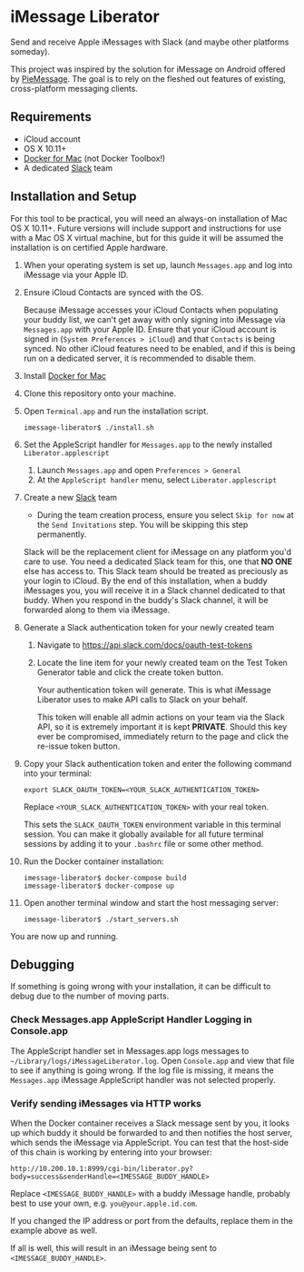 # iMessage Liberator
Send and receive Apple iMessages with Slack (and maybe other platforms someday).

This project was inspired by the solution for iMessage on Android offered by [PieMessage](https://github.com/bboyairwreck/PieMessage). The goal is to rely on the fleshed out features of existing, cross-platform messaging clients.

## Requirements
* iCloud account
* OS X 10.11+
* [Docker for Mac](https://docs.docker.com/docker-for-mac/) (not Docker Toolbox!)
* A dedicated [Slack](https://slack.com/) team

## Installation and Setup
For this tool to be practical, you will need an always-on installation of Mac OS X 10.11+. Future versions will include support and instructions for use with a Mac OS X virtual machine, but for this guide it will be assumed the installation is on certified Apple hardware.

1. When your operating system is set up, launch `Messages.app` and log into iMessage via your Apple ID.
1. Ensure iCloud Contacts are synced with the OS.

   Because iMessage accesses your iCloud Contacts when populating your buddy list, we can't get away with only signing into iMessage via `Messages.app` with your Apple ID. Ensure that your iCloud account is signed in (`System Preferences > iCloud`) and that `Contacts` is being synced. No other iCloud features need to be enabled, and if this is being run on a dedicated server, it is recommended to disable them.

1. Install [Docker for Mac](https://docs.docker.com/docker-for-mac/)
1. Clone this repository onto your machine.
1. Open `Terminal.app` and run the installation script.

   ```
   imessage-liberator$ ./install.sh
   ```

1. Set the AppleScript handler for `Messages.app` to the newly installed `Liberator.applescript`
   1. Launch `Messages.app` and open `Preferences > General`
   1. At the `AppleScript handler` menu, select `Liberator.applescript`

1. Create a new [Slack](https://slack.com/) team

   * During the team creation process, ensure you select `Skip for now` at the `Send Invitations` step. You will be skipping this step permanently.

   Slack will be the replacement client for iMessage on any platform you'd care to use. You need a dedicated Slack team for this, one that **NO ONE** else has access to. This Slack team should be treated as preciously as your login to iCloud. By the end of this installation, when a buddy iMessages you, you will receive it in a Slack channel dedicated to that buddy. When you respond in the buddy's Slack channel, it will be forwarded along to them via iMessage.

1. Generate a Slack authentication token for your newly created team
   1. Navigate to https://api.slack.com/docs/oauth-test-tokens
   1. Locate the line item for your newly created team on the Test Token Generator table and click the create token button.

      Your authentication token will generate. This is what iMessage Liberator uses to make API calls to Slack on your behalf.

      This token will enable all admin actions on your team via the Slack API, so it is extremely important it is kept **PRIVATE**. Should this key ever be compromised, immediately return to the page and click the re-issue token button.

1. Copy your Slack authentication token and enter the following command into your terminal:
   ```
   export SLACK_OAUTH_TOKEN=<YOUR_SLACK_AUTHENTICATION_TOKEN>
   ```
   Replace `<YOUR_SLACK_AUTHENTICATION_TOKEN>` with your real token.

   This sets the `SLACK_OAUTH_TOKEN` environment variable in this terminal session. You can make it globally available for all future terminal sessions by adding it to your `.bashrc` file or some other method.

1. Run the Docker container installation:
   ```
   imessage-liberator$ docker-compose build
   imessage-liberator$ docker-compose up
   ```

1. Open another terminal window and start the host messaging server:
   ```
   imessage-liberator$ ./start_servers.sh
   ```

You are now up and running.


## Debugging
If something is going wrong with your installation, it can be difficult to debug due to the number of moving parts.

### Check Messages.app AppleScript Handler Logging in Console.app
The AppleScript handler set in Messages.app logs messages to `~/Library/logs/iMessageLiberator.log`. Open `Console.app` and view that file to see if anything is going wrong. If the log file is missing, it means the `Messages.app` iMessage AppleScript handler was not selected properly.

### Verify sending iMessages via HTTP works
When the Docker container receives a Slack message sent by you, it looks up which buddy it should be forwarded to and then notifies the host server, which sends the iMessage via AppleScript. You can test that the host-side of this chain is working by entering into your browser:
```
http://10.200.10.1:8999/cgi-bin/liberator.py?body=success&senderHandle=<IMESSAGE_BUDDY_HANDLE>
```
Replace `<IMESSAGE_BUDDY_HANDLE>` with a buddy iMessage handle, probably best to use your own, e.g. `you@your.apple.id.com`.

If you changed the IP address or port from the defaults, replace them in the example above as well.

If all is well, this will result in an iMessage being sent to `<IMESSAGE_BUDDY_HANDLE>`.